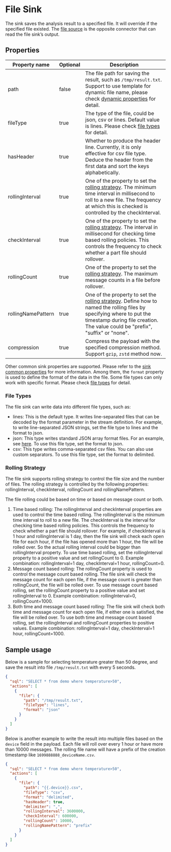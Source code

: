 # File Sink

The sink saves the analysis result to a specified file. It will override if the specified file existed. The [file source](../../sources/builtin/file.md) is the opposite
connector that can read the file sink’s output.

## Properties

| Property name         | Optional | Description                                                                                                                                                                                                                                                        |
|-----------------------|----------|--------------------------------------------------------------------------------------------------------------------------------------------------------------------------------------------------------------------------------------------------------------------|
| path                  | false    | The file path for saving the result, such as `/tmp/result.txt`. Support to use template for dynamic file name, please check [dynamic properties](../overview.md#dynamic-properties) for detail.                                                                    |
| fileType              | true     | The type of the file, could be json, csv or lines. Default value is lines. Please check [file types](#file-types) for detail.                                                                                                                                      |
| hasHeader             | true     | Whether to produce the header line. Currently, it is only effective for csv file type. Deduce the header from the first data and sort the keys alphabetically.                                                                                                     |
| rollingInterval       | true     | One of the property to set the [rolling strategy](#rolling-strategy). The minimum time interval in millisecond to roll to a new file. The frequency at which this is checked is controlled by the checkInterval.                                                   |
| checkInterval         | true     | One of the property to set the [rolling strategy](#rolling-strategy). The interval in millisecond for checking time based rolling policies. This controls the frequency to check whether a part file should rollover.                                              |
| rollingCount          | true     | One of the property to set the [rolling strategy](#rolling-strategy). The maximum message counts in a file before rollover.                                                                                                                                        |
| rollingNamePattern    | true     | One of the property to set the [rolling strategy](#rolling-strategy). Define how to named the rolling files by specifying where to put the timestamp during file creation. The value could be "prefix", "suffix" or "none".                                        |
| compression           | true     | Compress the payload with the specified compression method. Support  `gzip`, `zstd` method now.                                                                                                                                                                    |

Other common sink properties are supported. Please refer to
the [sink common properties](../overview.md#common-properties) for more information.
Among them, the `format` property is used to define the format of the data in the file. Some file types can only work
with specific format. Please check [file types](#file-types) for detail.

### File Types

The file sink can write data into different file types, such as:

- lines: This is the default type. It writes line-separated files that can be decoded by the format parameter in the
  stream definition. For example, to write line-separated JSON strings, set the file type to lines and the format to
  json.
- json: This type writes standard JSON array format files. For an example,
  see [here](https://github.com/lf-edge/ekuiper/tree/master/internal/topo/source/test/test.json). To use this file type,
  set the format to json.
- csv: This type writes comma-separated csv files. You can also use custom separators. To use this file type, set the
  format to delimited.

### Rolling Strategy

The file sink supports rolling strategy to control the file size and the number of files. The rolling strategy is
controlled by the following properties: rollingInterval, checkInterval, rollingCount and rollingNamePattern.

The file rolling could be based on time or based on message count or both.

1. Time based rolling: The rollingInterval and checkInterval properties are used to control the time based rolling. The
   rollingInterval is the minimum time interval to roll to a new file. The checkInterval is the interval for checking
   time based rolling policies. This controls the frequency to check whether a part file should rollover. For example,
   if checkInterval is 1 hour and rollingInterval is 1 day, then the file sink will check each open file for each hour,
   if the file has opened more than 1 hour, the file will be rolled over. So the actual rolling interval could be bigger
   than rollingInterval property. To use time based rolling, set the rollingInterval property to a positive value and
   set rollingCount to 0. Example combination: rollingInterval=1 day, checkInterval=1 hour, rollingCount=0.
2. Message count based rolling: The rollingCount property is used to control the message count based rolling. The file
   sink will check the message count for each open file, if the message count is greater than rollingCount, the file
   will be rolled over. To use message count based rolling, set the rollingCount property to a positive value and set
   rollingInterval to 0. Example combination: rollingInterval=0, rollingCount=1000.
3. Both time and message count based rolling: The file sink will check both time and message count for each open file,
   if either one is satisfied, the file will be rolled over. To use both time and message count based rolling, set the
   rollingInterval and rollingCount properties to positive values. Example combination: rollingInterval=1 day,
   checkInterval=1 hour, rollingCount=1000.

## Sample usage

Below is a sample for selecting temperature greater than 50 degree, and save the result into file `/tmp/result.txt` with
every 5 seconds.

```json
{
  "sql": "SELECT * from demo where temperature>50",
  "actions": [
    {
      "file": {
        "path": "/tmp/result.txt",
        "fileType": "lines",
        "format": "json"
      }
    }
  ]
}
```

Below is another example to write the result into multiple files based on the `device` field in the payload. Each file
will roll over every 1 hour or have more than 10000 messages. The rolling file name will have a prefix of the creation
timestamp like `1699888888_deviceName.csv`.

```json
{
  "sql": "SELECT * from demo where temperature>50",
  "actions": [
    {
      "file": {
        "path": "{{.device}}.csv",
        "fileType": "csv",
        "format": "delimited",
        "hasHeader": true,
        "delimiter": ",",
        "rollingInterval": 3600000,
        "checkInterval": 600000,
        "rollingCount": 10000,
        "rollingNamePattern": "prefix"
      }
    }
  ]
}
```
